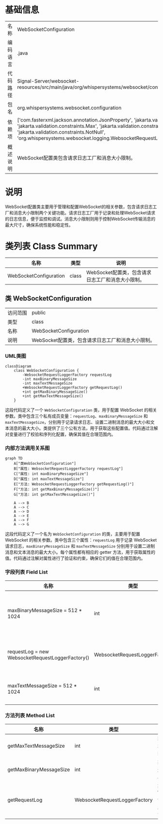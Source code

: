 # 基础信息

|      |      |
|------|------|
| 名称 | WebSocketConfiguration |
| 编码语言 | .java |
| 代码路径 | Signal-Server/websocket-resources/src/main/java/org/whispersystems/websocket/configuration/WebSocketConfiguration.java |
| 包名 | org.whispersystems.websocket.configuration |
| 依赖项 | ['com.fasterxml.jackson.annotation.JsonProperty', 'jakarta.validation.Valid', 'jakarta.validation.constraints.Max', 'jakarta.validation.constraints.Min', 'jakarta.validation.constraints.NotNull', 'org.whispersystems.websocket.logging.WebsocketRequestLoggerFactory'] |
| 概述说明 | WebSocket配置类包含请求日志工厂和消息大小限制。 |

# 说明

WebSocket配置类主要用于管理和配置WebSocket的相关参数，包含请求日志工厂和消息大小限制两个关键功能。请求日志工厂用于记录和处理WebSocket请求的日志信息，便于监控和调试。消息大小限制则用于控制WebSocket传输消息的最大尺寸，确保系统性能和稳定性。

# 类列表 Class Summary

| 名称   | 类型  | 说明 |
|-------|------|-------------|
| WebSocketConfiguration | class | WebSocket配置类，包含请求日志工厂和消息大小限制。 |



## 类 WebSocketConfiguration

|      |      |
|------|------|
| 访问范围 | public |
| 类型 | class |
| 名称 | WebSocketConfiguration |
| 说明 | WebSocket配置类，包含请求日志工厂和消息大小限制。 |


### UML类图

```mermaid
classDiagram
    class WebSocketConfiguration {
        -WebsocketRequestLoggerFactory requestLog
        -int maxBinaryMessageSize
        -int maxTextMessageSize
        +WebsocketRequestLoggerFactory getRequestLog()
        +int getMaxBinaryMessageSize()
        +int getMaxTextMessageSize()
    }
```

这段代码定义了一个 `WebSocketConfiguration` 类，用于配置 WebSocket 的相关参数。类中包含三个私有成员变量：`requestLog`、`maxBinaryMessageSize` 和 `maxTextMessageSize`，分别用于记录请求日志、设置二进制消息的最大大小和文本消息的最大大小。类提供了三个公有方法，用于获取这些配置值。代码通过注解对变量进行了校验和序列化配置，确保其值在合理范围内。


### 内部方法调用关系图

```mermaid
graph TD
    A["类WebSocketConfiguration"]
    B["属性: WebsocketRequestLoggerFactory requestLog"]
    C["属性: int maxBinaryMessageSize"]
    D["属性: int maxTextMessageSize"]
    E["方法: WebsocketRequestLoggerFactory getRequestLog()"]
    F["方法: int getMaxBinaryMessageSize()"]
    G["方法: int getMaxTextMessageSize()"]

    A --> B
    A --> C
    A --> D
    A --> E
    A --> F
    A --> G
```

这段代码定义了一个名为 `WebSocketConfiguration` 的类，主要用于配置 WebSocket 的相关参数。类中包含三个属性：`requestLog` 用于记录 WebSocket 请求日志，`maxBinaryMessageSize` 和 `maxTextMessageSize` 分别用于设置二进制消息和文本消息的最大大小。每个属性都有相应的 getter 方法，用于获取属性的值。代码通过注解对属性进行了验证和约束，确保它们的值在合理范围内。

### 字段列表 Field List

| 名称  | 类型  | 说明 |
|-------|-------|------|
| maxBinaryMessageSize = 512 * 1024 | int | 最大二进制消息大小设为512KB，上限10MB。 |
| requestLog = new WebsocketRequestLoggerFactory() | WebsocketRequestLoggerFactory | Websocket请求日志工厂实例化并标注为非空和有效。 |
| maxTextMessageSize = 512 * 1024 | int | 最大文本消息大小范围为512KB至10MB。 |

### 方法列表 Method List

| 名称  | 类型  | 说明 |
|-------|-------|------|
| getMaxTextMessageSize | int | 获取最大文本消息大小的方法。 |
| getMaxBinaryMessageSize | int | 获取最大二进制消息大小的方法。 |
| getRequestLog | WebsocketRequestLoggerFactory | 获取Websocket请求日志工厂实例的方法。 |




